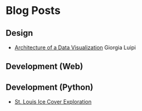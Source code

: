 # Blog Posts

## Design
* [Architecture of a Data Visualization](https://medium.com/accurat-studio/the-architecture-of-a-data-visualization-470b807799b4)
Giorgia Luipi

## Development (Web)

## Development (Python)
* [St. Louis Ice Cover Exploration](http://nbviewer.ipython.org/gist/chryss/0e7894d9dc78a0c31708)
